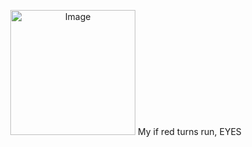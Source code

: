 <p align="center">
<img src="https://files.catbox.moe/6gv9xh.png" alt="Image" width="200" height="200">


<t align="center">
My if red turns run, EYES